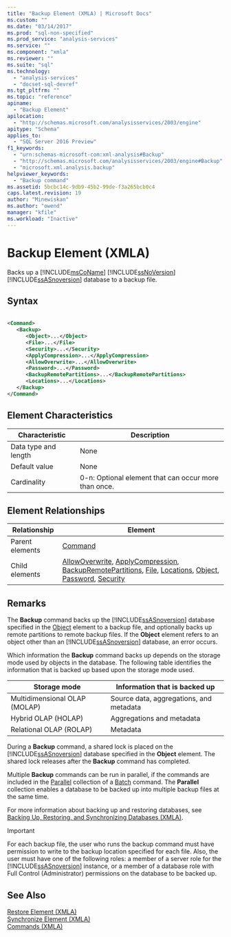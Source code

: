 ```yaml
---
title: "Backup Element (XMLA) | Microsoft Docs"
ms.custom: ""
ms.date: "03/14/2017"
ms.prod: "sql-non-specified"
ms.prod_service: "analysis-services"
ms.service: ""
ms.component: "xmla"
ms.reviewer: ""
ms.suite: "sql"
ms.technology: 
  - "analysis-services"
  - "docset-sql-devref"
ms.tgt_pltfrm: ""
ms.topic: "reference"
apiname: 
  - "Backup Element"
apilocation: 
  - "http://schemas.microsoft.com/analysisservices/2003/engine"
apitype: "Schema"
applies_to: 
  - "SQL Server 2016 Preview"
f1_keywords: 
  - "urn:schemas-microsoft-com:xml-analysis#Backup"
  - "http://schemas.microsoft.com/analysisservices/2003/engine#Backup"
  - "microsoft.xml.analysis.backup"
helpviewer_keywords: 
  - "Backup command"
ms.assetid: 5bcbc14c-9db9-45b2-99de-f3a265bcb0c4
caps.latest.revision: 19
author: "Minewiskan"
ms.author: "owend"
manager: "kfile"
ms.workload: "Inactive"
---
```

# Backup Element (XMLA)
  Backs up a [!INCLUDE[msCoName](../../../includes/msconame-md.md)] [!INCLUDE[ssNoVersion](../../../includes/ssnoversion-md.md)] [!INCLUDE[ssASnoversion](../../../includes/ssasnoversion-md.md)] database to a backup file.  
  
## Syntax  
  
```xml  
  
<Command>  
   <Backup>  
      <Object>...</Object>  
      <File>...</File>  
      <Security>...</Security>  
      <ApplyCompression>...</ApplyCompression>  
      <AllowOverwrite>...</AllowOverwrite>  
      <Password>...</Password>  
      <BackupRemotePartitions>...</BackupRemotePartitions>  
      <Locations>...</Locations>  
   </Backup>  
</Command>  
```  
  
## Element Characteristics  
  
|Characteristic|Description|  
|--------------------|-----------------|  
|Data type and length|None|  
|Default value|None|  
|Cardinality|0-n: Optional element that can occur more than once.|  
  
## Element Relationships  
  
|Relationship|Element|  
|------------------|-------------|  
|Parent elements|[Command](../../../analysis-services/xmla/xml-elements-properties/command-element-xmla.md)|  
|Child elements|[AllowOverwrite](../../../analysis-services/xmla/xml-elements-properties/allowoverwrite-element-xmla.md), [ApplyCompression](../../../analysis-services/xmla/xml-elements-properties/applycompression-element-xmla.md), [BackupRemotePartitions](../../../analysis-services/xmla/xml-elements-properties/backupremotepartitions-element-xmla.md), [File](../../../analysis-services/xmla/xml-elements-properties/file-element-xmla.md), [Locations](../../../analysis-services/xmla/xml-elements-properties/locations-element-xmla.md), [Object](../../../analysis-services/xmla/xml-elements-properties/object-element-xmla.md), [Password](../../../analysis-services/xmla/xml-elements-properties/password-element-xmla.md), [Security](../../../analysis-services/xmla/xml-elements-properties/security-element-xmla.md)|  
  
## Remarks  
 The **Backup** command backs up the [!INCLUDE[ssASnoversion](../../../includes/ssasnoversion-md.md)] database specified in the [Object](../../../analysis-services/xmla/xml-elements-properties/object-element-xmla.md) element to a backup file, and optionally backs up remote partitions to remote backup files. If the **Object** element refers to an object other than an [!INCLUDE[ssASnoversion](../../../includes/ssasnoversion-md.md)] database, an error occurs.  
  
 Which information the **Backup** command backs up depends on the storage mode used by objects in the database. The following table identifies the information that is backed up based upon the storage mode used.  
  
|Storage mode|Information that is backed up|  
|------------------|-----------------------------------|  
|Multidimensional OLAP (MOLAP)|Source data, aggregations, and metadata|  
|Hybrid OLAP (HOLAP)|Aggregations and metadata|  
|Relational OLAP (ROLAP)|Metadata|  
  
 During a **Backup** command, a shared lock is placed on the [!INCLUDE[ssASnoversion](../../../includes/ssasnoversion-md.md)] database specified in the **Object** element. The shared lock releases after the **Backup** command has completed.  
  
 Multiple **Backup** commands can be run in parallel, if the commands are included in the [Parallel](../../../analysis-services/xmla/xml-elements-properties/parallel-element-xmla.md) collection of a [Batch](../../../analysis-services/xmla/xml-elements-commands/batch-element-xmla.md) command. The **Parallel** collection enables a database to be backed up into multiple backup files at the same time.  
  
 For more information about backing up and restoring databases, see [Backing Up, Restoring, and Synchronizing Databases &#40;XMLA&#41;](../../../analysis-services/multidimensional-models-scripting-language-assl-xmla/backing-up-restoring-and-synchronizing-databases-xmla.md).  
  
> [!IMPORTANT]  
>  For each backup file, the user who runs the backup command must have permission to write to the backup location specified for each file. Also, the user must have one of the following roles: a member of a server role for the [!INCLUDE[ssASnoversion](../../../includes/ssasnoversion-md.md)] instance, or a member of a database role with Full Control (Administrator) permissions on the database to be backed up.  
  
## See Also  
 [Restore Element &#40;XMLA&#41;](../../../analysis-services/xmla/xml-elements-commands/restore-element-xmla.md)   
 [Synchronize Element &#40;XMLA&#41;](../../../analysis-services/xmla/xml-elements-commands/synchronize-element-xmla.md)   
 [Commands &#40;XMLA&#41;](../../../analysis-services/xmla/xml-elements-commands/xml-elements-commands.md)  
  
  

